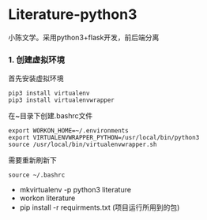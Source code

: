 # Literature-python3
小陈文学。采用python3+flask开发，前后端分离


### 1. 创建虚拟环境

首先安装虚拟环境
```
pip3 install virtualenv
pip3 install virtualenvwrapper
```

在~目录下创建.bashrc文件
```
export WORKON_HOME=~/.environments
export VIRTUALENVWRAPPER_PYTHON=/usr/local/bin/python3
source /usr/local/bin/virtualenvwrapper.sh
```

需要重新刷新下
```
source ~/.bashrc
```

* mkvirtualenv -p python3 literature
* workon literature
* pip install -r requirments.txt  (项目运行所用到的包)


